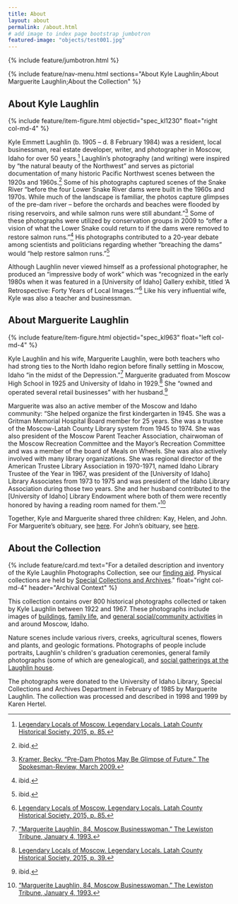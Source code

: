 ```yaml
---
title: About
layout: about
permalink: /about.html
# add image to index page bootstrap jumbotron
featured-image: "objects/test001.jpg"
---
```


{% include feature/jumbotron.html %}

{% include feature/nav-menu.html sections="About Kyle Laughlin;About Marguerite Laughlin;About the Collection" %}

## About Kyle Laughlin

{% include feature/item-figure.html objectid="spec_kl1230" float="right col-md-4" %}

Kyle Emmett Laughlin (b. 1905 – d. 8 February 1984) was a resident, local businessman, real estate developer, writer, and photographer in Moscow, Idaho for over 50 years.[^1] Laughlin’s photography (and writing) were inspired by “the natural beauty of the Northwest” and serves as pictorial documentation of many historic Pacific Northwest scenes between the 1920s and 1960s.[^2] Some of his photographs captured scenes of the Snake River “before the four Lower Snake River dams were built in the 1960s and 1970s. While much of the landscape is familiar, the photos capture glimpses of the pre-dam river – before the orchards and beaches were flooded by rising reservoirs, and while salmon runs were still abundant.”[^3] Some of these photographs were utilized by conservation groups in 2009 to “offer a vision of what the Lower Snake could return to if the dams were removed to restore salmon runs.”[^4] His photographs contributed to a 20-year debate among scientists and politicians regarding whether “breaching the dams” would “help restore salmon runs.”[^5]

Although Laughlin never viewed himself as a professional photographer, he produced an “impressive body of work” which was “recognized in the early 1980s when it was featured in a [University of Idaho] Gallery exhibit, titled ‘A Retrospective: Forty Years of Local Images.’”[^6] Like his very influential wife, Kyle was also a teacher and businessman.

## About Marguerite Laughlin

{% include feature/item-figure.html objectid="spec_kl963" float="left col-md-4" %}

Kyle Laughlin and his wife, Marguerite Laughlin, were both teachers who had strong ties to the North Idaho region before finally settling in Moscow, Idaho “in the midst of the Depression.”[^7] Marguerite graduated from Moscow High School in 1925 and University of Idaho in 1929.[^8] She “owned and operated several retail businesses” with her husband.[^9]

Marguerite was also an active member of the Moscow and Idaho community: “She helped organize the first kindergarten in 1945. She was a Gritman Memorial Hospital Board member for 25 years. She was a trustee of the Moscow-Latah County Library system from 1945 to 1974. She was also president of the Moscow Parent Teacher Association, chairwoman of the Moscow Recreation Committee and the Mayor’s Recreation Committee and was a member of the board of Meals on Wheels. She was also actively involved with many library organizations. She was regional director of the American Trustee Library Association in 1970-1971, named Idaho Library Trustee of the Year in 1967, was president of the [University of Idaho] Library Associates from 1973 to 1975 and was president of the Idaho Library Association during those two years. She and her husband contributed to the [University of Idaho] Library Endowment where both of them were recently honored by having a reading room named for them.”[^10]

Together, Kyle and Marguerite shared three children: Kay, Helen, and John. For Marguerite’s obituary, see [here](https://lmtribune.com/obituaries/marguerite-laughlin-moscow-businesswoman/article_0a4f0e30-138f-5e02-856a-c926a91b624a.html). For John’s obituary, see [here](https://www.legacy.com/obituaries/spokesman/obituary.aspx?n=john-w-laughlin&pid=171017893&fhid=9528).

## About the Collection

{% include feature/card.md text="For a detailed description and inventory of the Kyle Laughlin Photographs Collection, see our [finding aid](). Physical collections are held by [Special Collections and Archives](https://www.lib.uidaho.edu/special-collections/)." float="right col-md-4" header="Archival Context" %}

This collection contains over 800 historical photographs collected or taken by Kyle Laughlin between 1922 and 1967. These photographs include images of [buildings](https://www.lib.uidaho.edu/digital/laughlin/browse.html#buildings%20(structures)), [family life](https://www.lib.uidaho.edu/digital/laughlin/browse.html#portraits), and [general social/community activities](https://www.lib.uidaho.edu/digital/laughlin/browse.html#parties) in and around Moscow, Idaho.

Nature scenes include various rivers, creeks, agricultural scenes, flowers and plants, and geologic formations. Photographs of people include portraits, Laughlin's children's graduation ceremonies, general family photographs (some of which are genealogical), and [social gatherings at the Laughlin house](https://www.lib.uidaho.edu/digital/laughlin/browse.html#parties).

The photographs were donated to the University of Idaho Library, Special Collections and Archives Department in February of 1985 by Marguerite Laughlin. The collection was processed and described in 1998 and 1999 by Karen Hertel.


[^1]: [Legendary Locals of Moscow. Legendary Locals. Latah County Historical Society, 2015, p. 85.](https://books.google.com/books?id=e7RhCgAAQBAJ&pg=PA85&lpg=PA85&dq=kyle+laughlin+idaho+photographer&source=bl&ots=3j7AUJ1Ox8&sig=ACfU3U1h9YS-2ozTbwUNQvU2ybZh2K5VBA&hl=en&sa=X&ved=2ahUKEwjmhcPFkbTpAhUfJDQIHcYpAFYQ6AEwEXoECAoQAQ#v=onepage&q=kyle%20laughlin&f=true)

[^2]: ibid.

[^3]: [Kramer, Becky. “Pre-Dam Photos May Be Glimpse of Future.” The Spokesman-Review, March 2009.](https://www.spokesman.com/stories/2009/mar/30/pre-dam-photos-may-be-glimpse-of-future/)

[^4]: ibid.

[^5]: ibid.

[^6]: [Legendary Locals of Moscow. Legendary Locals. Latah County Historical Society, 2015, p. 85.](https://books.google.com/books?id=e7RhCgAAQBAJ&pg=PA85&lpg=PA85&dq=kyle+laughlin+idaho+photographer&source=bl&ots=3j7AUJ1Ox8&sig=ACfU3U1h9YS-2ozTbwUNQvU2ybZh2K5VBA&hl=en&sa=X&ved=2ahUKEwjmhcPFkbTpAhUfJDQIHcYpAFYQ6AEwEXoECAoQAQ#v=onepage&q=kyle%20laughlin&f=true)

[^7]: [“Marguerite Laughlin, 84, Moscow Businesswoman.” The Lewiston Tribune, January 4, 1993.](https://lmtribune.com/obituaries/marguerite-laughlin-moscow-businesswoman/article_0a4f0e30-138f-5e02-856a-c926a91b624a.html)

[^8]: [Legendary Locals of Moscow. Legendary Locals. Latah County Historical Society, 2015, p. 39.](https://books.google.com/books?id=e7RhCgAAQBAJ&pg=PA85&lpg=PA85&dq=kyle+laughlin+idaho+photographer&source=bl&ots=3j7AUJ1Ox8&sig=ACfU3U1h9YS-2ozTbwUNQvU2ybZh2K5VBA&hl=en&sa=X&ved=2ahUKEwjmhcPFkbTpAhUfJDQIHcYpAFYQ6AEwEXoECAoQAQ#v=onepage&q=kyle%20laughlin&f=true)

[^9]: ibid.

[^10]: [“Marguerite Laughlin, 84, Moscow Businesswoman.” The Lewiston Tribune, January 4, 1993.](https://lmtribune.com/obituaries/marguerite-laughlin-moscow-businesswoman/article_0a4f0e30-138f-5e02-856a-c926a91b624a.html.)